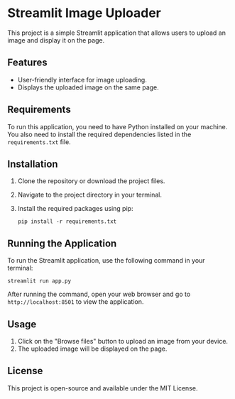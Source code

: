 # Streamlit Image Uploader

This project is a simple Streamlit application that allows users to upload an image and display it on the page.

## Features

- User-friendly interface for image uploading.
- Displays the uploaded image on the same page.

## Requirements

To run this application, you need to have Python installed on your machine. You also need to install the required dependencies listed in the `requirements.txt` file.

## Installation

1. Clone the repository or download the project files.
2. Navigate to the project directory in your terminal.
3. Install the required packages using pip:

   ```
   pip install -r requirements.txt
   ```

## Running the Application

To run the Streamlit application, use the following command in your terminal:

```
streamlit run app.py
```

After running the command, open your web browser and go to `http://localhost:8501` to view the application.

## Usage

1. Click on the "Browse files" button to upload an image from your device.
2. The uploaded image will be displayed on the page.

## License

This project is open-source and available under the MIT License.